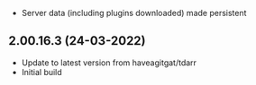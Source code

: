 - Server data (including plugins downloaded) made persistent

## 2.00.16.3 (24-03-2022)

- Update to latest version from haveagitgat/tdarr
- Initial build

